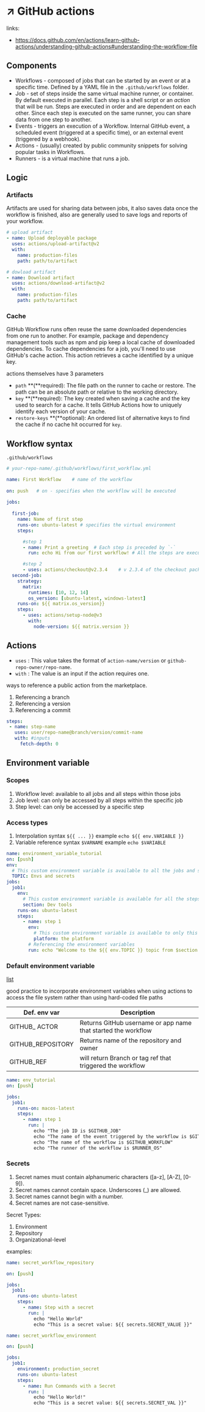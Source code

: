 # ↗️ GitHub actions

links:
- https://docs.github.com/en/actions/learn-github-actions/understanding-github-actions#understanding-the-workflow-file

## Components

- Workflows - composed of jobs that can be started by an event or at a specific time. 
  Defined by a YAML file in the `.github/workflows` folder.
- Job - set of steps inside the same virtual machine runner, or container. 
  By default executed in parallel. Each step is a shell script or an _action_ that will be run. Steps are executed in order and are dependent on each other. Since each step is executed on the same runner, you can share data from one step to another.
- Events - triggers an execution of a Workflow. Internal GitHub event, a scheduled event (triggered at a specific time), or an external event (triggered by a webhook).
- Actions - (usually) created by public community snippets for solving popular tasks in Workflows.
- Runners - is a virtual machine that runs a job.

## Logic

### Artifacts
Artifacts are used for sharing data between jobs, it also saves data once the workflow is finished, also are generally used to save logs and reports of your workflow.

```yaml
# upload artifact
- name: Upload deployable package
  uses: actions/upload-artifact@v2
  with:
    name: production-files
    path: path/to/artifact

# dowload artifact
- name: Download artifact
  uses: actions/download-artifact@v2
  with:
    name: production-files
    path: path/to/artifact 
```

### Cache

GitHub Workflow runs often reuse the same downloaded dependencies from one run to another. For example, package and dependency management tools such as npm and pip keep a local cache of downloaded dependencies.
To cache dependencies for a job, you'll need to use GitHub's cache action. This action retrieves a cache identified by a unique key.

actions themselves have 3 parameters
- `path` **(**required): The file path on the runner to cache or restore. The path can be an absolute path or relative to the working directory.
- `key` **(**required): The key created when saving a cache and the key used to search for a cache. It tells GitHub Actions how to uniquely identify each version of your cache.
- `restore-keys` **(**optional): An ordered list of alternative keys to find the cache if no cache hit occurred for `key`.

## Workflow syntax

`.github/workflows`

```yaml
# your-repo-name/.github/workflows/first_workflow.yml

name: First Workflow    # name of the workflow
                                         
on: push   # on - specifies when the workflow will be executed
                                               
jobs:
                         
  first-job:                           
    name: Name of first step                    
    runs-on: ubuntu-latest # specifies the virtual environment
    steps:

      #step 1                           
      - name: Print a greeting  # Each step is preceded by `-`
        run: echo Hi from our first workflow! # All the steps are executed sequentially.

      #step 2 
      - uses: actions/checkout@v2.3.4    # v 2.3.4 of the checkout package should be used
  second-job:
    strategy:
      matrix:
        runtimes: [10, 12, 14]
        os_version: [ubuntu-latest, windows-latest]
    runs-on: ${{ matrix.os_version}}
    steps:
      - uses: actions/setup-node@v3
        with:
          node-version: ${{ matrix.version }}
```

## Actions

- `uses` : This value takes the format of `action-name/version` or `github-repo-owner/repo-name`.
- `with` : The value is an input if the action requires one.

ways to reference a public action from the marketplace.
1. Referencing a branch
2. Referencing a version
3. Referencing a commit

```yaml
steps:
 - name: step-name
   uses: user/repo-name@branch/version/commit-name
   with: #inputs
     fetch-depth: 0
```

## Environment variable

### Scopes

1. Workflow level: available to all jobs and all steps within those jobs
2. Job level: can only be accessed by all steps within the specific job
3. Step level: can only be accessed by a specific step

### Access types

1. Interpolation
   syntax `${{ ... }}`
   example `echo ${{ env.VARIABLE }}` 
2. Variable reference
   syntax `$VARNAME`
   example `echo $VARIABLE`

```yaml
name: environment_variable_tutorial
on: [push] 
env:
  # This custom environment variable is available to all the jobs and steps
  TOPIC: Envs and secrets   
jobs:
  job1:
    env:
      # This custom environment variable is available for all the steps
      section: Dev tools   
    runs-on: ubuntu-latest 
    steps:
      - name: step 1
        env:
          # This custom environment variable is available to only this specific step
          platform: the platform
        # Referencing the environment variables
        run: echo "Welcome to the ${{ env.TOPIC }} topic from $section section at $platform"
```

### Default environment variable

[list](https://docs.github.com/en/actions/learn-github-actions/variables#default-environment-variables) 

good practice to incorporate environment variables when using actions to access the file system rather than using hard-coded file paths

| Def. env var      | Description                                                  |
| ----------------- | ------------------------------------------------------------ |
| GITHUB_ ACTOR     | Returns GitHub username or app name that started the workflow|
| GITHUB_REPOSITORY | Returns name of the repository and owner                     |
| GITHUB_REF        | will return Branch or tag ref that triggered the workflow    |

```yaml
name: env_tutorial
on: [push] 

jobs:
  job1:
    runs-on: macos-latest 
    steps:
      - name: step 1
        run: |
          echo "The job ID is $GITHUB_JOB"   
          echo "The name of the event triggered by the workflow is $GITHUB_EVENT_NAME"  
          echo "The name of the workflow is $GITHUB_WORKFLOW" 
          echo "The runner of the workflow is $RUNNER_OS"
```

### Secrets

1. Secret names must contain alphanumeric characters ([a-z], [A-Z], [0-9]).
2. Secret names cannot contain space. Underscores (_) are allowed.
3. Secret names cannot begin with a number.
4. Secret names are not case-sensitive.

Secret Types:

1. Environment
2. Repository
3. Organizational-level

examples:

```yaml
name: secret_workflow_repository

on: [push]

jobs:
  job1:
    runs-on: ubuntu-latest
    steps:
      - name: Step with a secret
        run: |
          echo "Hello World"
          echo "This is a secret value: ${{ secrets.SECRET_VALUE }}"
```

```yaml
name: secret_workflow_environment

on: [push]

jobs:
  job1:
    environment: production_secret
    runs-on: ubuntu-latest
    steps:
      - name: Run Commands with a Secret
        run: |
          echo "Hello World!"
          echo "This is a secret value: ${{ secrets.SECRET_VAL }}"
```